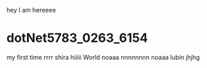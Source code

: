 hey I am hereeee
# dotNet5783_0263_6154
my first time
rrrr shira
hiiiii World
noaaa nnnnnnnn
noaaa lubin
jhjhg
